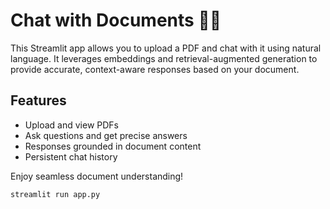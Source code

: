 # Chat with Documents 📄💬

This Streamlit app allows you to upload a PDF and chat with it using natural language. It leverages embeddings and retrieval-augmented generation to provide accurate, context-aware responses based on your document. 

## Features
- Upload and view PDFs
- Ask questions and get precise answers
- Responses grounded in document content
- Persistent chat history

Enjoy seamless document understanding!

```python
streamlit run app.py
